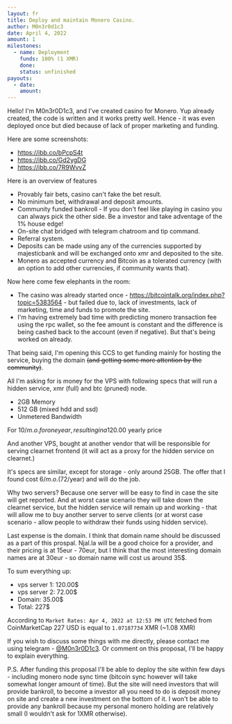 ```yaml
---
layout: fr
title: Deploy and maintain Monero Casino.
author: M0n3r0d1c3
date: April 4, 2022
amount: 1
milestones:
  - name: Deployment
    funds: 100% (1 XMR)
    done:
    status: unfinished
payouts:
  - date:
    amount:
---
```


Hello! I'm M0n3r0D1c3, and I've created casino for Monero.
Yup already created, the code is written and it works pretty well. Hence - it was even deployed once but died because of lack of proper marketing and funding.

Here are some screenshots:
 - https://ibb.co/bPcpS4t
 - https://ibb.co/Gd2ygDG
 - https://ibb.co/7R9WvvZ

Here is an overview of features
 - Provably fair bets, casino can't fake the bet result.
 - No minimum bet, withdrawal and deposit amounts.
 - Community funded bankroll - If you don't feel like playing in casino you can always pick the other side. Be a investor and take adventage of the 1% house edge!
 - On-site chat bridged with telegram chatroom and tip command.
 - Referral system.
 - Deposits can be made using any of the currencies supported by majesticbank and will be exchanged onto xmr and deposited to the site.
 - Monero as accepted currency and Bitcoin as a tolerated currency (with an option to add other currencies, if community wants that).

Now here come few elephants in the room:
 - The casino was already started once - https://bitcointalk.org/index.php?topic=5383564 - but failed due to, lack of investments, lack of marketing, time and funds to promote the site.
 - I'm having extremely bad time with predicting monero transaction fee using the rpc wallet, so the fee amount is constant and the difference is being cashed back to the account (even if negative). But that's being worked on already.

That being said, I'm opening this CCS to get funding mainly for hosting the service, buying the domain ~~(and getting some more attention by the community)~~.

All I'm asking for is money for the VPS with following specs that will run a hidden service, xmr (full) and btc (pruned) node.

 - 2GB Memory 
 - 512 GB (mixed hdd and ssd)
 - Unmetered Bandwidth

For 10$/m.o. for one year, resulting in a 120.00$ yearly price

And another VPS, bought at another vendor that will be responsible for serving clearnet frontend (it will act as a proxy for the hidden service on clearnet.)

It's specs are similar, except for storage - only around 25GB. The offer that I found cost 6$/m.o. (72$/year) and will do the job.

Why two servers? Because one server will be easy to find in case the site will get reported. And at worst case scenario they will take down the clearnet service, but the hidden service will remain up and working - that will allow me to buy another server to serve clients (or at worst case scenario - allow people to withdraw their funds using hidden service).

Last expense is the domain. I think that domain name should be discussed as a part of this prospal. Njal.la will be a good choice for a provider, and their pricing is at 15eur - 70eur, but I think that the most interesting domain names are at 30eur - so domain name will cost us around 35$.

To sum everything up:
 - vps server 1: 120.00$
 - vps server 2: 72.00$
 - Domain: 35.00$
 - Total: 227$

According to `Market Rates: Apr 4, 2022 at 12:53 PM UTC` fetched from CoinMarketCap 227 USD is equal to `1.07187734` XMR (~1.08 XMR)

If you wish to discuss some things with me directly, please contact me using telegram - [@M0n3r0D1c3](https://t.me/M0n3r0D1c3). Or comment on this proposal, I'll be happy to explain everything.

P.S. After funding this proposal I'll be able to deploy the site within few days - including monero node sync time (bitcoin sync however will take somewhat longer amount of time). But the site will need investors that will provide bankroll, to become a investor all you need to do is deposit money on site and create a new investment on the bottom of it. I won't be able to provide any bankroll because my personal monero holding are relatively small (I wouldn't ask for 1XMR otherwise).
